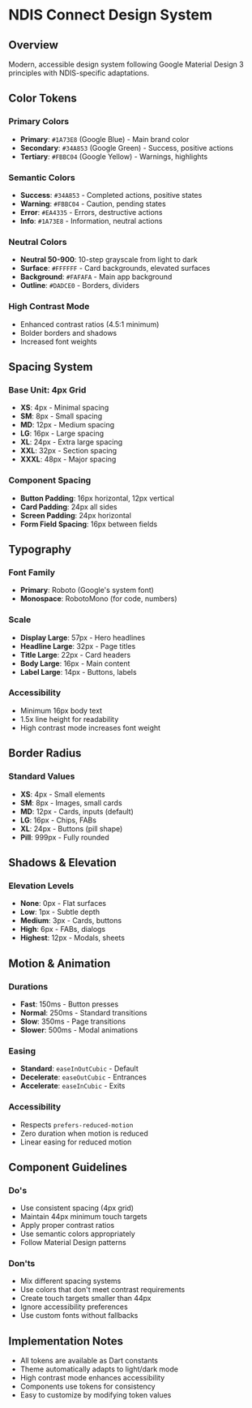 # NDIS Connect Design System

## Overview
Modern, accessible design system following Google Material Design 3 principles with NDIS-specific adaptations.

## Color Tokens

### Primary Colors
- **Primary**: `#1A73E8` (Google Blue) - Main brand color
- **Secondary**: `#34A853` (Google Green) - Success, positive actions
- **Tertiary**: `#FBBC04` (Google Yellow) - Warnings, highlights

### Semantic Colors
- **Success**: `#34A853` - Completed actions, positive states
- **Warning**: `#FBBC04` - Caution, pending states
- **Error**: `#EA4335` - Errors, destructive actions
- **Info**: `#1A73E8` - Information, neutral actions

### Neutral Colors
- **Neutral 50-900**: 10-step grayscale from light to dark
- **Surface**: `#FFFFFF` - Card backgrounds, elevated surfaces
- **Background**: `#FAFAFA` - Main app background
- **Outline**: `#DADCE0` - Borders, dividers

### High Contrast Mode
- Enhanced contrast ratios (4.5:1 minimum)
- Bolder borders and shadows
- Increased font weights

## Spacing System

### Base Unit: 4px Grid
- **XS**: 4px - Minimal spacing
- **SM**: 8px - Small spacing
- **MD**: 12px - Medium spacing
- **LG**: 16px - Large spacing
- **XL**: 24px - Extra large spacing
- **XXL**: 32px - Section spacing
- **XXXL**: 48px - Major spacing

### Component Spacing
- **Button Padding**: 16px horizontal, 12px vertical
- **Card Padding**: 24px all sides
- **Screen Padding**: 24px horizontal
- **Form Field Spacing**: 16px between fields

## Typography

### Font Family
- **Primary**: Roboto (Google's system font)
- **Monospace**: RobotoMono (for code, numbers)

### Scale
- **Display Large**: 57px - Hero headlines
- **Headline Large**: 32px - Page titles
- **Title Large**: 22px - Card headers
- **Body Large**: 16px - Main content
- **Label Large**: 14px - Buttons, labels

### Accessibility
- Minimum 16px body text
- 1.5x line height for readability
- High contrast mode increases font weight

## Border Radius

### Standard Values
- **XS**: 4px - Small elements
- **SM**: 8px - Images, small cards
- **MD**: 12px - Cards, inputs (default)
- **LG**: 16px - Chips, FABs
- **XL**: 24px - Buttons (pill shape)
- **Pill**: 999px - Fully rounded

## Shadows & Elevation

### Elevation Levels
- **None**: 0px - Flat surfaces
- **Low**: 1px - Subtle depth
- **Medium**: 3px - Cards, buttons
- **High**: 6px - FABs, dialogs
- **Highest**: 12px - Modals, sheets

## Motion & Animation

### Durations
- **Fast**: 150ms - Button presses
- **Normal**: 250ms - Standard transitions
- **Slow**: 350ms - Page transitions
- **Slower**: 500ms - Modal animations

### Easing
- **Standard**: `easeInOutCubic` - Default
- **Decelerate**: `easeOutCubic` - Entrances
- **Accelerate**: `easeInCubic` - Exits

### Accessibility
- Respects `prefers-reduced-motion`
- Zero duration when motion is reduced
- Linear easing for reduced motion

## Component Guidelines

### Do's
- Use consistent spacing (4px grid)
- Maintain 44px minimum touch targets
- Apply proper contrast ratios
- Use semantic colors appropriately
- Follow Material Design patterns

### Don'ts
- Mix different spacing systems
- Use colors that don't meet contrast requirements
- Create touch targets smaller than 44px
- Ignore accessibility preferences
- Use custom fonts without fallbacks

## Implementation Notes
- All tokens are available as Dart constants
- Theme automatically adapts to light/dark mode
- High contrast mode enhances accessibility
- Components use tokens for consistency
- Easy to customize by modifying token values
